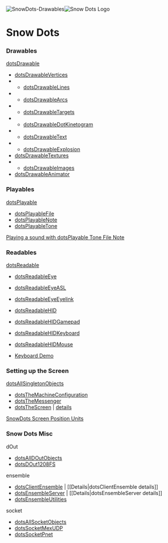 ![SnowDots-Drawables](https://github.com/TheGoldLab/Lab-Matlab-Control/blob/master/snow-dots/demos/resources/SnowDots.png)![Snow Dots Logo](https://github.com/TheGoldLab/Lab-Matlab-Control/blob/master/snow-dots/demos/resources/SnowdotsLogo.png)

Snow Dots
=======
### Drawables

[dotsDrawable](https://github.com/TheGoldLab/Lab-Matlab-Control/blob/master/snow-dots/classes/drawable/dotsDrawable.m)
* [dotsDrawableVertices](https://github.com/TheGoldLab/Lab-Matlab-Control/blob/master/snow-dots/classes/drawable/dotsDrawableVertices.m)
* * [dotsDrawableLines](https://github.com/TheGoldLab/Lab-Matlab-Control/blob/master/snow-dots/classes/drawable/dotsDrawableLines.m)
* * [dotsDrawableArcs](https://github.com/TheGoldLab/Lab-Matlab-Control/blob/master/snow-dots/classes/drawable/dotsDrawableArcs.m)
* * [dotsDrawableTargets](https://github.com/TheGoldLab/Lab-Matlab-Control/blob/master/snow-dots/classes/drawable/dotsDrawableTargets.m)
* * [dotsDrawableDotKinetogram](https://github.com/TheGoldLab/Lab-Matlab-Control/blob/master/snow-dots/classes/drawable/dotsDrawableDotKinetogram.m)
* * [dotsDrawableText](https://github.com/TheGoldLab/Lab-Matlab-Control/blob/master/snow-dots/classes/drawable/dotsDrawableText.m)
* * [dotsDrawableExplosion](https://github.com/TheGoldLab/Lab-Matlab-Control/blob/master/snow-dots/classes/drawable/dotsDrawableExplosion.m)
* [dotsDrawableTextures](https://github.com/TheGoldLab/Lab-Matlab-Control/blob/master/snow-dots/classes/drawable/dotsDrawableTextures.m)
* * [dotsDrawableImages](https://github.com/TheGoldLab/Lab-Matlab-Control/blob/master/snow-dots/classes/drawable/dotsDrawableImages.m)
* [dotsDrawableAnimator](https://github.com/TheGoldLab/Lab-Matlab-Control/blob/master/snow-dots/classes/drawable/dotsDrawable.m)

### Playables
[dotsPlayable](https://github.com/TheGoldLab/Lab-Matlab-Control/blob/master/snow-dots/classes/playable/dotsPlayable.m)
* [dotsPlayableFile](https://github.com/TheGoldLab/Lab-Matlab-Control/blob/master/snow-dots/classes/playable/dotsPlayableFile.m)
* [dotsPlayableNote](https://github.com/TheGoldLab/Lab-Matlab-Control/blob/master/snow-dots/classes/playable/dotsPlayableNote.m)
* [dotsPlayableTone](https://github.com/TheGoldLab/Lab-Matlab-Control/blob/master/snow-dots/classes/playable/dotsPlayableTone.m)

[Playing a sound with dotsPlayable Tone File Note](https://github.com/TheGoldLab/Lab-Matlab-Control/wiki/Playing-a-sound-with-dotsPlayable-Tone-File-Note)
### Readables
[dotsReadable](https://github.com/TheGoldLab/Lab-Matlab-Control/blob/master/snow-dots/classes/readable/dotsReadable.m)
* [dotsReadableEye](https://github.com/TheGoldLab/Lab-Matlab-Control/blob/master/snow-dots/classes/readable/dotsReadableEye.m)
* [dotsReadableEyeASL](https://github.com/TheGoldLab/Lab-Matlab-Control/blob/master/snow-dots/classes/readable/dotsReadableEyeASL.m)
* [dotsReadableEyeEyelink](https://github.com/TheGoldLab/Lab-Matlab-Control/blob/master/snow-dots/classes/readable/dotsReadableEyeEyelink.m)
* [dotsReadableHID](https://github.com/TheGoldLab/Lab-Matlab-Control/blob/master/snow-dots/classes/readable/dotsReadableHID.m)
* [dotsReadableHIDGamepad](https://github.com/TheGoldLab/Lab-Matlab-Control/blob/master/snow-dots/classes/readable/dotsReadableHIDGamepad.m)
* [dotsReadableHIDKeyboard](https://github.com/TheGoldLab/Lab-Matlab-Control/blob/master/snow-dots/classes/readable/dotsReadableHIDKeyboard.m)
* [dotsReadableHIDMouse](https://github.com/TheGoldLab/Lab-Matlab-Control/blob/master/snow-dots/classes/readable/dotsReadableHIDMouse.m)

* [Keyboard Demo](https://github.com/TheGoldLab/Lab-Matlab-Control/wiki/Keyboard-Type-Test-demo)

### Setting up the Screen
[dotsAllSingletonObjects](https://github.com/TheGoldLab/Lab-Matlab-Control/blob/master/snow-dots/classes/singleton/dotsAllSingletonObjects.m)

* [dotsTheMachineConfiguration](https://github.com/TheGoldLab/Lab-Matlab-Control/blob/master/snow-dots/classes/singleton/dotsTheMachineConfiguration.m)
* [dotsTheMessenger](https://github.com/TheGoldLab/Lab-Matlab-Control/blob/master/snow-dots/classes/singleton/dotsTheMessenger.m)
* [dotsTheScreen](https://github.com/TheGoldLab/Lab-Matlab-Control/blob/master/snow-dots/classes/singleton/dotsTheScreen.m) | [details](https://github.com/TheGoldLab/Lab-Matlab-Control/wiki/dotsTheScreen)

[SnowDots Screen Position Units](https://github.com/TheGoldLab/Lab-Matlab-Control/wiki/Snow-Dots-Screen-Position-Units)

### Snow Dots Misc
dOut
* [dotsAllDOutObjects](https://github.com/TheGoldLab/Lab-Matlab-Control/blob/master/snow-dots/classes/dOut/dotsAllDOutObjects.m)
* [dotsDOut1208FS](https://github.com/TheGoldLab/Lab-Matlab-Control/blob/master/snow-dots/classes/dOut/dotsDOut1208FS.m)

ensemble
* [dotsClientEnsemble](https://github.com/TheGoldLab/Lab-Matlab-Control/blob/master/snow-dots/classes/ensemble/dotsClientEnsemble.m) | [[Details|dotsClientEnsemble details]]
* [dotsEnsembleServer](https://github.com/TheGoldLab/Lab-Matlab-Control/blob/master/snow-dots/classes/ensemble/dotsEnsembleServer.m) | [[Details|dotsEnsembleServer details]]
* [dotsEnsembleUtilities](https://github.com/TheGoldLab/Lab-Matlab-Control/blob/master/snow-dots/classes/ensemble/dotsEnsembleUtilities.m)

socket
* [dotsAllSocketObjects](https://github.com/TheGoldLab/Lab-Matlab-Control/blob/master/snow-dots/classes/socket/dotsAllSocketObjects.m)
* [dotsSocketMexUDP](https://github.com/TheGoldLab/Lab-Matlab-Control/blob/master/snow-dots/classes/socket/dotsSocketMexUDP.m)
* [dotsSocketPnet](https://github.com/TheGoldLab/Lab-Matlab-Control/blob/master/snow-dots/classes/socket/dotsSocketPnet.m)